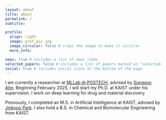 ```yaml
---
layout: about
title: about
permalink: /
subtitle: 

profile:
  align: right
  image: prof_pic.jpg
  image_circular: false # crops the image to make it circular
  more_info: 

news: true # includes a list of news items
selected_papers: false # includes a list of papers marked as "selected={true}"
social: true # includes social icons at the bottom of the page
---
```

I am currently a researcher at [MLLab @ POSTECH](https://ml.postech.ac.kr/), advised by [Sungsoo Ahn](https://sites.google.com/view/sungsooahn0215/home). Beginning February 2025, I will start my Ph.D. at KAIST under his supervision. I work on deep learning for drug and material discovery.

Previously, I completed an M.S. in Artificial Intelligence at KAIST, advised by [Jinkyoo Park](http://silab.kaist.ac.kr/). I also hold a B.S. in Chemical and Biomolecular Engineering from KAIST.

<!-- Beginning February 2025, I will start my Ph.D. at KAIST under his supervision. I work on deep learning for drug and material discovery. -->